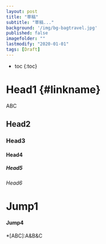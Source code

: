 ```yaml
---
layout: post
title: "草稿"
subtitle: "草稿..."
background: '/img/bg-bagtravel.jpg'
published: false
imagefolder: ""
lastmodify: "2020-01-01"
tags: [Draft]
---
```


* toc
{:toc}

# Head1 {#linkname}
ABC
## Head2
### Head3
#### Head4
##### Head5
###### Head6

# Jump1
#### Jump4

*[ABC]:A&B&C